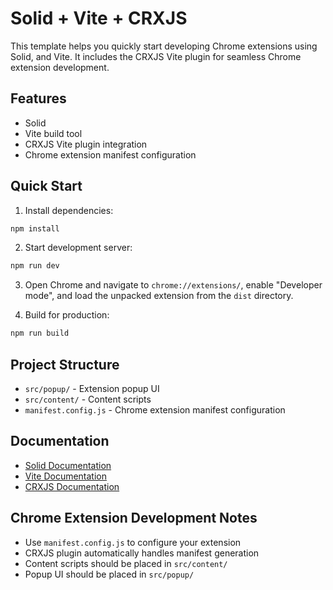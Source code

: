 # Solid + Vite + CRXJS

This template helps you quickly start developing Chrome extensions using Solid, and Vite. It includes the CRXJS Vite plugin for seamless Chrome extension development.

## Features

- Solid
- Vite build tool
- CRXJS Vite plugin integration
- Chrome extension manifest configuration

## Quick Start

1. Install dependencies:

```bash
npm install
```

2. Start development server:

```bash
npm run dev
```

3. Open Chrome and navigate to `chrome://extensions/`, enable "Developer mode", and load the unpacked extension from the `dist` directory.

4. Build for production:

```bash
npm run build
```

## Project Structure

- `src/popup/` - Extension popup UI
- `src/content/` - Content scripts
- `manifest.config.js` - Chrome extension manifest configuration

## Documentation

- [Solid Documentation](https://solidjs.com/docs)
- [Vite Documentation](https://vitejs.dev/)
- [CRXJS Documentation](https://crxjs.dev/vite-plugin)

## Chrome Extension Development Notes

- Use `manifest.config.js` to configure your extension
- CRXJS plugin automatically handles manifest generation
- Content scripts should be placed in `src/content/`
- Popup UI should be placed in `src/popup/`
